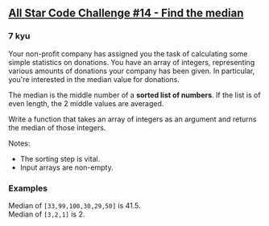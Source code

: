 <h2><a href=https://www.codewars.com/kata/5864eb8039c5ab9cd400005c/train/javascript target="_blank">All Star Code Challenge #14 - Find the median</a></h2><h3>7 kyu</h3><p>Your non-profit company has assigned you the task of calculating some simple statistics on donations. You have an array of integers, representing various amounts of donations your company has been given. In particular, you're interested in the median value for donations.</p><p>The median is the middle number of a <strong>sorted list of numbers</strong>. If the list is of even length, the 2 middle values are averaged.</p><p>Write a function that takes an array of integers as an argument and returns the median of those integers. </p><p>Notes:</p><ul><li>The sorting step is vital.</li><li>Input arrays are non-empty.</li></ul><h3 id="examples">Examples</h3><p>Median of <code>[33,99,100,30,29,50]</code> is  41.5.<br>Median of <code>[3,2,1]</code> is 2.</p>
